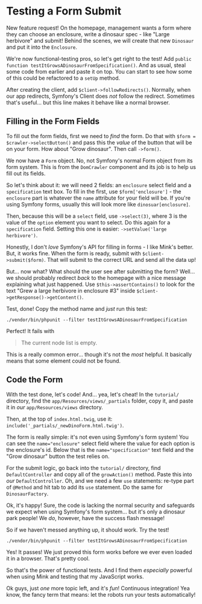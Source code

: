 # Testing a Form Submit

New feature request! On the homepage, management wants a form where they can choose
an enclosure, write a dinosaur spec - like "Large herbivore" and submit! Behind
the scenes, we will create that new `Dinosaur` and put it into the `Enclosure`.

We're now functional-testing pros, so let's get right to the test! Add
`public function testItGrowsADinosaurFromSpecification()`. And as usual, steal some
code from earlier and paste it on top. You can start to see how some of this could
be refactored to a `setUp` method.

After creating the client, add `$client->followRedirects()`. Normally, when our
app redirects, Symfony's Client does *not* follow the redirect. Sometimes that's
useful... but this line makes it behave like a normal browser.

## Filling in the Form Fields

To fill out the form fields, first we need to *find* the form. Do that with
`$form = $crawler->selectButton()` and pass this the *value* of the button that
will be on your form. How about "Grow dinosaur". Then call `->form()`.

We now have a `Form` object. No, not Symfony's normal Form object from its form system.
This is from the `DomCrawler` component and its job is to help us fill out its fields.

So let's think about it: we will need 2 fields: an `enclosure` select field and
a `specification` text box. To fill in the first, use `$form['enclosure']` - the
`enclosure` part is whatever the `name` attribute for your field will be. If you're
using Symfony forms, usually this will look more like `dinosuar[enclosure]`.

Then, because this will be a `select` field, use `->select(3)`, where 3 is the value
of the `option` element you want to select. Do this again for a `specification` field.
Setting this one is easier: `->setValue('large herbivore')`.

Honestly, I don't *love* Symfony's API for filling in forms - I like Mink's better.
But, it works fine. When the form is ready, submit with `$client->submit($form)`.
That will submit to the correct URL and send all the data up!

But... now what? What should the user see after submitting the form? Well... we
should probably redirect *back* to the homepage with a nice message explaining
what just happened. Use `$this->assertContains()` to look for the text
"Grew a large herbivore in enclosure #3" inside `$client->getResponse()->getContent()`.

Test, done! Copy the method name and *just* run this test:

```terminal-silent
./vendor/bin/phpunit --filter testItGrowsADinosaurFromSpecification
```

Perfect! It fails with

> The current node list is empty.

This is a really common error... though it's not the *most* helpful. It basically
means that some element could not be found. 

## Code the Form

With the test done, let's code! And... yea, let's cheat! In the `tutorial/` directory,
find the `app/Resources/views/_partials` folder, copy it, and paste it in *our*
`app/Resources/views` directory.

Then, at the top of `index.html.twig`, use it: `include('_partials/_newDinoForm.html.twig')`.

The form is really simple: it's not even using Symfony's form system! You can see
the `name="enclosure"` select field where the value for each option is the enclosure's
id. Below that is the `name="specification"` text field and the "Grow dinosaur" button
the test relies on.

For the submit logic, go back into the `tutorial/` directory, find `DefaultController`
and copy all of the `growAction()` method. Paste this into *our* `DefaultController`.
Oh, and we need a few `use` statements: re-type part of `@Method` and hit tab to
add its `use` statement. Do the same for `DinosaurFactory`.

Ok, it's happy! Sure, the code is lacking the normal security and safeguards we expect
when using Symfony's form system... but it's only a dinosaur park people! We *do*,
however, have the success flash message!

So if we haven't messed anything up, it should work. Try the test!

```terminal-silent
./vendor/bin/phpunit --filter testItGrowsADinosaurFromSpecification
```

Yes! It passes! We just proved this form works before we ever even loaded it in
a browser. That's pretty cool.

So that's the power of functional tests. And I find them *especially* powerful when
using Mink and testing that my JavaScript works.

Ok guys, just *one* more topic left, and it's *fun*! Continuous integration! Yea
know, the fancy term that means: let the robots run your tests automatically!
